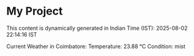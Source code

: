 # My Project

This content is dynamically generated in Indian Time (IST): 2025-08-02 22:14:16 IST


Current Weather in Coimbatore:
Temperature: 23.88 °C
Condition: mist
